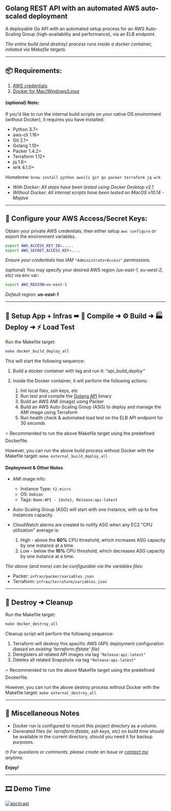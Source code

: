 ## Golang REST API with an automated AWS auto-scaled deployment

A deployable Go API with an automated setup process for an AWS Auto-Scaling Group (high-availability and performance), via an ELB endpoint.

_The entire build (and destroy) process runs inside a docker container, initiated via Makefile targets._

----

## 📦 Requirements:

1. [AWS credentials](https://docs.aws.amazon.com/cli/latest/userguide/cli-chap-configure.html)
2. [Docker for Mac/Windows/Linux](https://docs.docker.com/docker-for-mac/install/)

#### (optional) Note:

If you'd like to run the internal build scripts on your native OS environment (without Docker), it requires you have installed:

- Python 3.7+
- aws-cli 1.16+
- Git 2.1+
- Golang 1.10+
- Packer 1.4.2+
- Terraform 1.12+
- jq 1.6+
- wrk 4.1.0+

Homebrew: `brew install python awscli git go packer terraform jq wrk`

- _With Docker: All steps have been tested using Docker Desktop v2.1_
- _Without Docker: All internal scripts have been tested on MacOS v10.14 - Mojave_

----

## 🔑 Configure your AWS Access/Secret Keys:

Obtain your private AWS credentials, then either setup `aws configure` or export the environment variables.
```bash
export AWS_ACCESS_KEY_ID=.....
export AWS_SECRET_ACCESS_KEY=....
```
_Ensure your credentials has IAM `"AdministratorAccess"` permissions._

(optional) You may specify your desired AWS region _(us-east-1, eu-west-2, etc)_ via env var:
```bash
export AWS_REGION=us-east-1
```
_Default region: **us-east-1**_

----

## 👷 Setup App + Infras ➠ 💾 Compile ➜ ⚙ Build ➜ 🏭 Deploy ➜ ⚡ Load Test

Run the Makefile target:
```bash
make docker_build_deploy_all
```

This will start the following sequence:

1. Build a docker container with tag and run it: _"api_build_deploy"_

2. Inside the Docker container, it will perform the following actions:
    1. Init local files, ssh keys, etc
    2. Run test and compile the [Golang API](api/) binary
    3. Build an AWS AMI (image) using Packer
    4. Build an AWS Auto-Scaling Group (ASG) to deploy and manage the AMI image using Terraform
    5. Run health check & automated load test on the ELB API endpoint for 30 seconds


⭐ Recommended to run the above Makefile target using the predefined Dockerfile.

However, you can run the above build process without Docker with the Makefile target: `make external_build_deploy_all`

#### Deployment & Other Notes

- AMI image info:
    - Instance Type: `t2.micro`
    - OS: `Debian`
    - Tags: `Name:API - {date}, Release:api-latest`

- Auto-Scaling Group (ASG) will start with one instance, with up to five instances capacity.

- CloudWatch alarms are created to notify ASG when any EC2 "CPU utilization" average is:
    1. High - above the **60%** CPU threshold, which increases ASG capacity by one instance at a time.
    2. Low - below the **10%** CPU threshold, which decreases ASG capacity by one instance at a time.

_The above (and more) can be configurable via the variables files:_
- Packer: `infras/packer/variables.json`
- Terraform: `infras/terraform/variables.json`

----

## 🧹 Destroy ➜ Cleanup

Run the Makefile target:
```bash
make docker_destroy_all
```

Cleanup script will perform the following sequence:

1. Terraform will destroy this specific AWS (API) deployment configuration _(based on existing 'terraform.tfstate' file)_
2. Deregisters all related API images via tag `"Release:api-latest"`
3. Deletes all related Snapshots via tag `"Release:api-latest"`

⭐ Recommended to run the above Makefile target using the predefined Dockerfile.

However, you can run the above destroy process without Docker with the Makefile target: `make external_destroy_all`

----

## 💁 Miscellaneous Notes

- Docker run is configured to mount this project directory as a volume.
- Generated files _(ie: terraform.tfstate, ssh keys, etc)_ on build time should be available in the current directory, should you need it for backup purposes.


🤓 _For questions or comments, please create an Issue or [contact me](mailto:code@josue.io?subject=Github:Golang-API-AWS-Deploy) anytime._

**Enjoy!**

----

## 🎞 Demo Time

[![asciicast](https://asciinema.org/a/dMRCIQtBGs8R4Xk5FXdMMfJTH.svg)](https://asciinema.org/a/dMRCIQtBGs8R4Xk5FXdMMfJTH)
